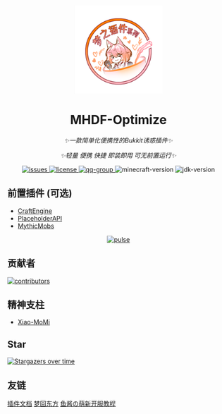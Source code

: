<p align="center">
   <img src="./Logo.png" width="200px" height="200px" alt="MHDF-Optimize">
</p>

<div align="center">

# MHDF-Optimize

_✨一款简单化便携性的Bukkit诱惑插件✨_

_✨轻量 便携 快捷 即装即用 可无前置运行✨_

</div>

<p align="center">
    <a href="https://github.com/MHDFCraft/MHDF-Optimize/issues">
        <img src="https://img.shields.io/github/issues/MHDFCraft/MHDF-Optimize?style=flat-square" alt="issues">
    </a>
    <a href="https://github.com/MHDFCraft/MHDF-Optimize/blob/main/LICENSE">
        <img src="https://img.shields.io/github/license/MHDFCraft/MHDF-Optimize?style=flat-square" alt="license">
    </a>
    <a href="https://qm.qq.com/cgi-bin/qm/qr?k=T047YB6lHNMMcMuVlK_hGBcT5HNESxMA&jump_from=webapi&authKey=0/IFGIO6xLjjHB2YKF7laLxkKWbtWbDhb1lt//m7GgbElJSWdRZ8RjbWzSsufkO6">
        <img src="https://img.shields.io/badge/QQ群-129139830-brightgreen?style=flat-square" alt="qq-group">
    </a>
    <img src="https://img.shields.io/badge/最佳支持版本-1.21.4-brightgreen?style=flat-square" alt="minecraft-version">
    <img src="https://img.shields.io/badge/JDK-17+-brightgreen?style=flat-square" alt="jdk-version">
</p>

## 前置插件 (可选)

- [CraftEngine](https://github.com/Xiao-MoMi/craft-engine)
- [PlaceholderAPI](https://www.spigotmc.org/resources/placeholderapi.6245)
- [MythicMobs](https://mythiccraft.io/index.php?resources/mythicmobs.1)

<div align="center">
    <a href="https://github.com/MHDFCraft/MHDF-Optimize/pulse">
        <img src="https://repobeats.axiom.co/api/embed/e58f3e1358766291db33ba451d3e90be99811f4f.svg" alt="pulse">
    </a>
</div>

## 贡献者

<a href="https://github.com/MHDFCraft/MHDF-Optimize/graphs/contributors">
  <img src="https://stg.contrib.rocks/image?repo=MHDFCraft/MHDF-Optimize" alt="contributors"/>
</a>

## 精神支柱

- [Xiao-MoMi](https://github.com/Xiao-MoMi)

## Star

[![Stargazers over time](https://starchart.cc/MHDFCraft/MHDF-Optimize.svg?variant=adaptive)](https://starchart.cc/MHDFCraft/MHDF-Optimize)

## 友链

<div>
    <a href="https://plugin.mhdf.cn/">插件文档</a>
    <a href="https://www.mhdf.cn/">梦回东方</a>
    <a href="https://www.yuque.com/xiaoyutang-ayhvn/rnr4ym/">鱼酱の萌新开服教程</a>
</div>
